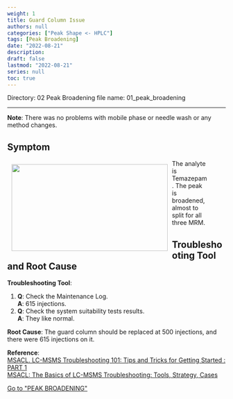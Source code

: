 ```yaml
---
weight: 1
title: Guard Column Issue
authors: null
categories: ["Peak Shape <- HPLC"]
tags: [Peak Broadening]
date: "2022-08-21"
description:  
draft: false
lastmod: "2022-08-21"
series: null
toc: true
---
```

Directory: 02 Peak Broadening
file name: 01_peak_broadening  

<!--more-->
---
<b>Note</b>: There was no problems with mobile phase or needle wash or any method changes.  

## Symptom
<div class = "row">
<img width ="360" height= "200" src = "/docs/images/Screenshot 2022-08-18 154827.png" style ="float: left" HSPACE="10" VSPACE="10"/>   
<figure>The analyte is Temazepam.  The peak is broadened, almost to split for all three MRM.</figure> 
</div>

## Troubleshooting Tool and Root Cause

<div class = "row">

<b>Troubleshooting Tool</b>: 
1) <b>Q</b>: Check the Maintenance Log.   
<b>A</b>: 615 injections.
2) <b>Q</b>: Check the system suitability tests results.    
<b>A</b>: They like normal.  


<b>Root Cause</b>: The guard column should be replaced at 500 injections, and there were 615 injections on it.  

</div>

**Reference**:   
[MSACL. LC-MSMS Troubleshooting 101: Tips and Tricks for Getting Started : PART 1](https://www.msacl.org/index.php?header=Learning_Center&tab=Video_Library&subtab=Search_Video_Library)  
[MSACL: The Basics of LC-MSMS Troubleshooting: Tools, Strategy, Cases](https://www.msacl.org/index.php?header=Learning_Center&tab=Video_Library&subtab=Search_Video_Library)  

<a href="https://troubleshooting-logbook.netlify.app/docs/troubleshooting-logbook/02-peak-broadening/" class="button">Go to "PEAK BROADENING"</a>